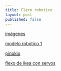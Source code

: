 ```yaml
---
title: Flexo robotico
layout: post
published: false
---
```


[imágenes](https://www.google.es/search?q=desk+lamp+servo&safe=off&espv=2&biw=1280&bih=642&tbm=isch&tbo=u&source=univ&sa=X&ei=Do3UVKD7N4HrUKSThOAJ&ved=0CDEQsAQ)

[modelo robotico 1](http://www.luukbooij.nl/?date=2013#img1)

[pinokio](http://www.ben-dror.com/pinokio/)

[flexo de ikea con servos](http://www.instructables.com/id/Robot-arm-from-a-desk-lamp-IKEA-Tertial-hack/all/?lang=es)